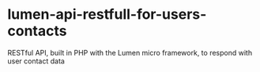 # lumen-api-restfull-for-users-contacts
RESTful API, built in PHP with the Lumen micro framework, to respond with user contact data
